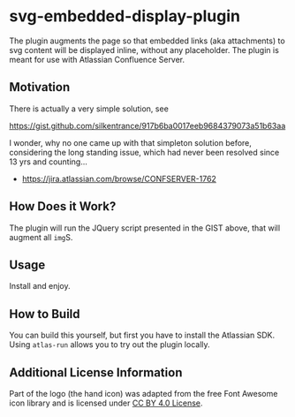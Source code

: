 # svg-embedded-display-plugin

The plugin augments the page so that embedded links (aka attachments) to svg content will be displayed inline,
without any placeholder. The plugin is meant for use with Atlassian Confluence Server.

## Motivation

There is actually a very simple solution, see

https://gist.github.com/silkentrance/917b6ba0017eeb9684379073a51b63aa

I wonder, why no one came up with that simpleton solution before, considering
the long standing issue, which had never been resolved since 13 yrs and counting...

- https://jira.atlassian.com/browse/CONFSERVER-1762

## How Does it Work?

The plugin will run the JQuery script presented in the GIST above,
that will augment all ``img``S.

## Usage

Install and enjoy.

## How to Build

You can build this yourself, but first you have to install the Atlassian SDK.
Using ``atlas-run`` allows you to try out the plugin locally.

## Additional License Information

Part of the logo (the hand icon) was adapted from the free Font Awesome icon library and is licensed 
under [CC BY 4.0 License](https://creativecommons.org/licenses/by/4.0/legalcode).
